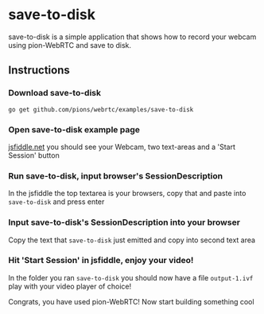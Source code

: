 # save-to-disk
save-to-disk is a simple application that shows how to record your webcam using pion-WebRTC and save to disk.

## Instructions
### Download save-to-disk
```
go get github.com/pions/webrtc/examples/save-to-disk
```

### Open save-to-disk example page
[jsfiddle.net](https://jsfiddle.net/tr2uq31e/1/) you should see your Webcam, two text-areas and a 'Start Session' button

### Run save-to-disk, input browser's SessionDescription
In the jsfiddle the top textarea is your browsers, copy that and paste into `save-to-disk` and press enter

### Input save-to-disk's SessionDescription into your browser
Copy the text that `save-to-disk` just emitted and copy into second text area

### Hit 'Start Session' in jsfiddle, enjoy your video!
In the folder you ran `save-to-disk` you should now have a file `output-1.ivf` play with your video player of choice!

Congrats, you have used pion-WebRTC! Now start building something cool
